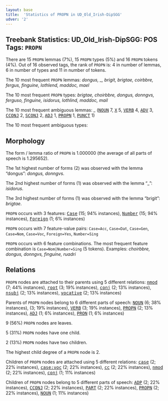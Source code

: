 ```yaml
---
layout: base
title:  'Statistics of PROPN in UD_Old_Irish-DipSGG'
udver: '2'
---
```


## Treebank Statistics: UD_Old_Irish-DipSGG: POS Tags: `PROPN`

There are 15 `PROPN` lemmas (7%), 15 `PROPN` types (5%) and 16 `PROPN` tokens (4%).
Out of 16 observed tags, the rank of `PROPN` is: 4 in number of lemmas, 6 in number of types and 11 in number of tokens.

The 10 most frequent `PROPN` lemmas: <em>dongus, _, brigit, brigtae, coirbbre, fergus, finguine, lothlend, maddoc, mael</em>

The 10 most frequent `PROPN` types:  <em>brigtae, choirbbre, dongus, donngvs, ferguso, finguine, isidorus, lothlind, maddoc, mail</em>

The 10 most frequent ambiguous lemmas: <em>_</em> (<tt><a href="sga_dipsgg-pos-NOUN.html">NOUN</a></tt> 7, <tt><a href="sga_dipsgg-pos-X.html">X</a></tt> 5, <tt><a href="sga_dipsgg-pos-VERB.html">VERB</a></tt> 4, <tt><a href="sga_dipsgg-pos-ADV.html">ADV</a></tt> 3, <tt><a href="sga_dipsgg-pos-CCONJ.html">CCONJ</a></tt> 2, <tt><a href="sga_dipsgg-pos-SCONJ.html">SCONJ</a></tt> 2, <tt><a href="sga_dipsgg-pos-ADJ.html">ADJ</a></tt> 1, <tt><a href="sga_dipsgg-pos-PROPN.html">PROPN</a></tt> 1, <tt><a href="sga_dipsgg-pos-PUNCT.html">PUNCT</a></tt> 1)

The 10 most frequent ambiguous types:  



## Morphology

The form / lemma ratio of `PROPN` is 1.000000 (the average of all parts of speech is 1.295652).

The 1st highest number of forms (2) was observed with the lemma “dongus”: <em>dongus, donngvs</em>.

The 2nd highest number of forms (1) was observed with the lemma “_”: <em>isidorus</em>.

The 3rd highest number of forms (1) was observed with the lemma “brigit”: <em>brigtae</em>.

`PROPN` occurs with 3 features: <tt><a href="sga_dipsgg-feat-Case.html">Case</a></tt> (15; 94% instances), <tt><a href="sga_dipsgg-feat-Number.html">Number</a></tt> (15; 94% instances), <tt><a href="sga_dipsgg-feat-Foreign.html">Foreign</a></tt> (1; 6% instances)

`PROPN` occurs with 7 feature-value pairs: `Case=Acc`, `Case=Dat`, `Case=Gen`, `Case=Nom`, `Case=Voc`, `Foreign=Yes`, `Number=Sing`

`PROPN` occurs with 6 feature combinations.
The most frequent feature combination is `Case=Nom|Number=Sing` (5 tokens).
Examples: <em>choirbbre, dongus, donngvs, finguine, ruadri</em>


## Relations

`PROPN` nodes are attached to their parents using 5 different relations: <tt><a href="sga_dipsgg-dep-nmod.html">nmod</a></tt> (7; 44% instances), <tt><a href="sga_dipsgg-dep-root.html">root</a></tt> (3; 19% instances), <tt><a href="sga_dipsgg-dep-conj.html">conj</a></tt> (2; 13% instances), <tt><a href="sga_dipsgg-dep-nsubj.html">nsubj</a></tt> (2; 13% instances), <tt><a href="sga_dipsgg-dep-vocative.html">vocative</a></tt> (2; 13% instances)

Parents of `PROPN` nodes belong to 6 different parts of speech: <tt><a href="sga_dipsgg-pos-NOUN.html">NOUN</a></tt> (6; 38% instances),  (3; 19% instances), <tt><a href="sga_dipsgg-pos-VERB.html">VERB</a></tt> (3; 19% instances), <tt><a href="sga_dipsgg-pos-PROPN.html">PROPN</a></tt> (2; 13% instances), <tt><a href="sga_dipsgg-pos-ADJ.html">ADJ</a></tt> (1; 6% instances), <tt><a href="sga_dipsgg-pos-PRON.html">PRON</a></tt> (1; 6% instances)

9 (56%) `PROPN` nodes are leaves.

5 (31%) `PROPN` nodes have one child.

2 (13%) `PROPN` nodes have two children.

The highest child degree of a `PROPN` node is 2.

Children of `PROPN` nodes are attached using 5 different relations: <tt><a href="sga_dipsgg-dep-case.html">case</a></tt> (2; 22% instances), <tt><a href="sga_dipsgg-dep-case-voc.html">case:voc</a></tt> (2; 22% instances), <tt><a href="sga_dipsgg-dep-cc.html">cc</a></tt> (2; 22% instances), <tt><a href="sga_dipsgg-dep-nmod.html">nmod</a></tt> (2; 22% instances), <tt><a href="sga_dipsgg-dep-conj.html">conj</a></tt> (1; 11% instances)

Children of `PROPN` nodes belong to 5 different parts of speech: <tt><a href="sga_dipsgg-pos-ADP.html">ADP</a></tt> (2; 22% instances), <tt><a href="sga_dipsgg-pos-CCONJ.html">CCONJ</a></tt> (2; 22% instances), <tt><a href="sga_dipsgg-pos-PART.html">PART</a></tt> (2; 22% instances), <tt><a href="sga_dipsgg-pos-PROPN.html">PROPN</a></tt> (2; 22% instances), <tt><a href="sga_dipsgg-pos-NOUN.html">NOUN</a></tt> (1; 11% instances)

